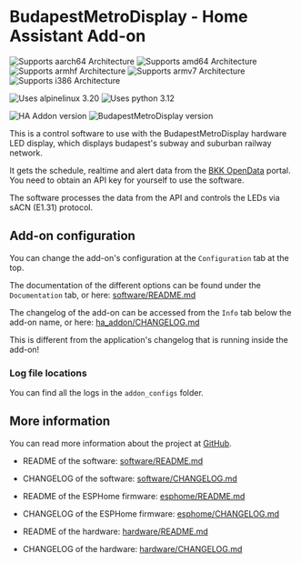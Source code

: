 # BudapestMetroDisplay - Home Assistant Add-on

![Supports aarch64 Architecture][aarch64-shield]
![Supports amd64 Architecture][amd64-shield]
![Supports armhf Architecture][armhf-shield]
![Supports armv7 Architecture][armv7-shield]
![Supports i386 Architecture][i386-shield]

[aarch64-shield]: https://img.shields.io/badge/aarch64-yes-green.svg
[amd64-shield]: https://img.shields.io/badge/amd64-yes-green.svg
[armhf-shield]: https://img.shields.io/badge/armhf-yes-green.svg
[armv7-shield]: https://img.shields.io/badge/armv7-yes-green.svg
[i386-shield]: https://img.shields.io/badge/i386-yes-green.svg

![Uses alpinelinux 3.20](https://img.shields.io/badge/alpine-3.20-blue?logo=alpinelinux)
![Uses python 3.12](https://img.shields.io/badge/python-3.12-blue?logo=python)

![HA Addon version](https://img.shields.io/badge/dynamic/yaml?url=https%3A%2F%2Fraw.githubusercontent.com%2Fdenes44%2FBudapestMetroDisplay%2Frefs%2Fheads%2Fmain%2Fsoftware%2Fha_addon%2Fconfig.yaml&query=%24.version&logo=homeassistant&label=HA%20Addon%20version&color=orange)
![BudapestMetroDisplay version](https://img.shields.io/badge/dynamic/yaml?url=https%3A%2F%2Fraw.githubusercontent.com%2Fdenes44%2FBudapestMetroDisplay%2Frefs%2Fheads%2Fmain%2Fsoftware%2Fha_addon%2Fbuild.yaml&query=%24.args.APP_VERSION&label=BudapestMetroDisplay%20version&color=orange)


This is a control software to use with the BudapestMetroDisplay
hardware LED display, which displays budapest's subway and
suburban railway network.

It gets the schedule, realtime and alert data from the
[BKK OpenData](https://opendata.bkk.hu/home) portal.
You need to obtain an API key for yourself to use the software.

The software processes the data from the API and controls the LEDs
via sACN (E1.31) protocol.

## Add-on configuration

You can change the add-on's configuration at the `Configuration` tab at the top.

The documentation of the different options can be found under the `Documentation` tab,
or here: [software/README.md](https://github.com/denes44/BudapestMetroDisplay/blob/main/software/README.md#configuration-options)

The changelog of the add-on can be accessed from the `Info` tab below the add-on name,
or here: [ha_addon/CHANGELOG.md](https://github.com/denes44/BudapestMetroDisplay/blob/main/ha-addon/CHANGELOG.md)

This is different from the application's changelog that is running inside the add-on!

### Log file locations

You can find all the logs in the `addon_configs` folder.

## More information

You can read more information about the project at [GitHub](https://github.com/denes44/BudapestMetroDisplay).

- README of the software: [software/README.md](https://github.com/denes44/BudapestMetroDisplay/blob/main/software/README.md)
- CHANGELOG of the software: [software/CHANGELOG.md](https://github.com/denes44/BudapestMetroDisplay/blob/main/software/CHANGELOG.md)
 
- README of the ESPHome firmware: [esphome/README.md](https://github.com/denes44/BudapestMetroDisplay/blob/main/esphome/README.md)
- CHANGELOG of the ESPHome firmware: [esphome/CHANGELOG.md](https://github.com/denes44/BudapestMetroDisplay/blob/main/esphome/CHANGELOG.md)
 
- README of the hardware: [hardware/README.md](https://github.com/denes44/BudapestMetroDisplay/blob/main/hardware/README.md)
- CHANGELOG of the hardware: [hardware/CHANGELOG.md](https://github.com/denes44/BudapestMetroDisplay/blob/main/hardware/CHANGELOG.md)
